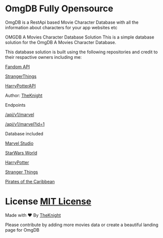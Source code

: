 # OmgDB Fully Opensource
OmgDB is a RestApi based Movie Character Database with all the information about characters for your app websites etc

OMGDB
A Movies Character Database Solution
This is a simple database solution for the OmgDB A Movies Character Database.

This database solution is built using the following repositories and credit to their respactive owners including me:

[Fandom API](https://github.com/W1LDN16H7/fandom-api)


[StrangerThings](https://github.com/api-tutorial/stranger-things-api)


[HarryPotterAPI](https://github.com/KostaSav/hp-api) 

Author: [TheKnight](https://github.com/W1LDN16H7) 


Endpoints

[/api/v1/marvel](https://omg-db.herokuapp.com/api/v1/marvel)

[/api/v1/marvel?id=1](https://omg-db.herokuapp.com/api/v1/marvel?id=1)

Database included

[Marvel Studio](https://omg-db.herokuapp.com/api/v1/marvel)

[StarWars World](https://omg-db.herokuapp.com/api/v1/starwars)

[HarryPotter](https://omg-db.herokuapp.com/api/v1/hp)

[Stranger Things](https://omg-db.herokuapp.com/api/v1/strangerthings)

[Pirates of the Caribbean](https://omg-db.herokuapp.com/api/v1/pirates)

# License [MIT License](https://github.com/W1LDN16H7/OmgDB/blob/master/LICENSE)

<p align="center">
 
 Made with :heart: By <a href="https://github.com/W1LDN16H7">TheKnight</a>

 
</p>
   


Please contribute by adding more movies data or create a beautiful landing page for OmgDB

